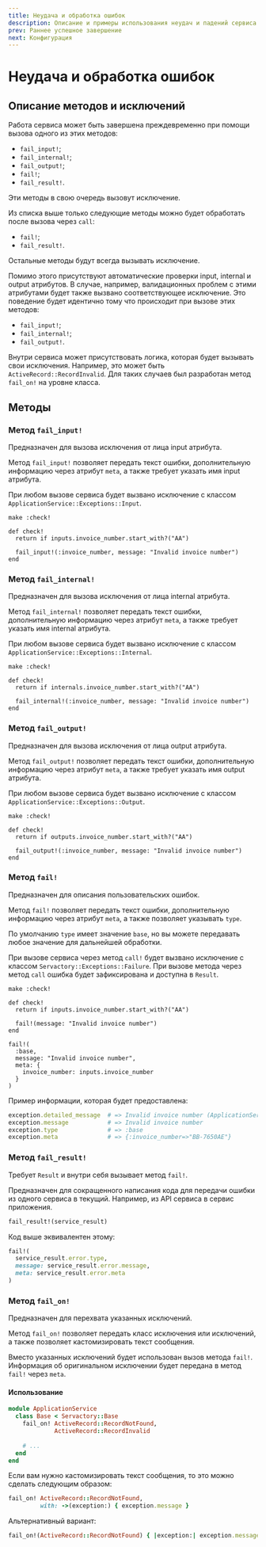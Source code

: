 ```yaml
---
title: Неудача и обработка ошибок
description: Описание и примеры использования неудач и падений сервиса
prev: Раннее успешное завершение
next: Конфигурация
---
```


# Неудача и обработка ошибок

## Описание методов и исключений

Работа сервиса может быть завершена преждевременно при помощи вызова одного из этих методов:

- `fail_input!`;
- `fail_internal!`;
- `fail_output!`;
- `fail!`;
- `fail_result!`.

Эти методы в свою очередь вызовут исключение.

Из списка выше только следующие методы можно будет обработать после вызова через `call`:

- `fail!`;
- `fail_result!`.

Остальные методы будут всегда вызывать исключение.

Помимо этого присутствуют автоматические проверки input, internal и output атрибутов.
В случае, например, валидационных проблем с этими атрибутами будет также вызвано соответствующее исключение.
Это поведение будет идентично тому что происходит при вызове этих методов:

- `fail_input!`;
- `fail_internal!`;
- `fail_output!`.

Внутри сервиса может присутствовать логика, которая будет вызывать свои исключения.
Например, это может быть `ActiveRecord::RecordInvalid`.
Для таких случаев был разработан метод `fail_on!` на уровне класса.

## Методы

### Метод `fail_input!`

Предназначен для вызова исключения от лица input атрибута.

Метод `fail_input!` позволяет передать текст ошибки,
дополнительную информацию через атрибут `meta`,
а также требует указать имя input атрибута.

При любом вызове сервиса будет вызвано исключение с классом `ApplicationService::Exceptions::Input`.

```ruby{6}
make :check!

def check!
  return if inputs.invoice_number.start_with?("AA")

  fail_input!(:invoice_number, message: "Invalid invoice number")
end
```

### Метод `fail_internal!`

Предназначен для вызова исключения от лица internal атрибута.

Метод `fail_internal!` позволяет передать текст ошибки,
дополнительную информацию через атрибут `meta`,
а также требует указать имя internal атрибута.

При любом вызове сервиса будет вызвано исключение с классом `ApplicationService::Exceptions::Internal`.

```ruby{6}
make :check!

def check!
  return if internals.invoice_number.start_with?("AA")

  fail_internal!(:invoice_number, message: "Invalid invoice number")
end
```

### Метод `fail_output!`

Предназначен для вызова исключения от лица output атрибута.

Метод `fail_output!` позволяет передать текст ошибки,
дополнительную информацию через атрибут `meta`,
а также требует указать имя output атрибута.

При любом вызове сервиса будет вызвано исключение с классом `ApplicationService::Exceptions::Output`.

```ruby{6}
make :check!

def check!
  return if outputs.invoice_number.start_with?("AA")

  fail_output!(:invoice_number, message: "Invalid invoice number")
end
```

### Метод `fail!`

Предназначен для описания пользовательских ошибок.

Метод `fail!` позволяет передать текст ошибки,
дополнительную информацию через атрибут `meta`,
а также позволяет указывать `type`.

По умолчанию `type` имеет значение `base`, но вы можете передавать любое значение для дальнейшей обработки.

При вызове сервиса через метод `call!` будет вызвано исключение с классом `Servactory::Exceptions::Failure`.
При вызове метода через метод `call` ошибка будет зафиксирована и доступна в `Result`.

```ruby{6}
make :check!

def check!
  return if inputs.invoice_number.start_with?("AA")

  fail!(message: "Invalid invoice number")
end
```

```ruby{2,4-6}
fail!(
  :base,
  message: "Invalid invoice number",
  meta: {
    invoice_number: inputs.invoice_number
  }
)
```

Пример информации, которая будет предоставлена:

```ruby
exception.detailed_message  # => Invalid invoice number (ApplicationService::Exceptions::Failure)
exception.message           # => Invalid invoice number
exception.type              # => :base
exception.meta              # => {:invoice_number=>"BB-7650AE"}
```

### Метод `fail_result!` <Badge type="tip" text="Начиная с 2.1.0" />

Требует `Result` и внутри себя вызывает метод `fail!`.

Предназначен для сокращенного написания кода для передачи ошибки из одного сервиса в текущий.
Например, из API сервиса в сервис приложения.

```ruby
fail_result!(service_result)
```

Код выше эквивалентен этому:

```ruby
fail!(
  service_result.error.type,
  message: service_result.error.message,
  meta: service_result.error.meta
)
```

### Метод `fail_on!`

Предназначен для перехвата указанных исключений.

Метод `fail_on!` позволяет передать класс исключения или исключений,
а также позволяет кастомизировать текст сообщения.

Вместо указанных исключений будет использован вызов метода `fail!`.
Информация об оригинальном исключении будет передана в метод `fail!` через `meta`.

#### Использование

```ruby
module ApplicationService
  class Base < Servactory::Base
    fail_on! ActiveRecord::RecordNotFound,
             ActiveRecord::RecordInvalid
    
    # ...
  end
end
```

Если вам нужно кастомизировать текст сообщения, то это можно сделать следующим образом:

```ruby
fail_on! ActiveRecord::RecordNotFound,
         with: ->(exception:) { exception.message }
```

Альтернативный вариант:

```ruby
fail_on!(ActiveRecord::RecordNotFound) { |exception:| exception.message }
```
